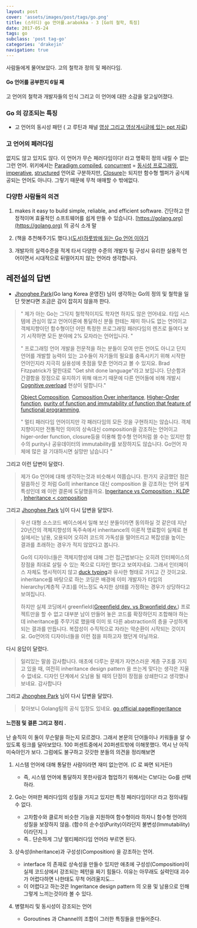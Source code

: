 ```yaml
---
layout: post
cover: 'assets/images/post/tags/go.png'
title: (스터디) go 언어를.arabokka - 3 [Go의 철학, 특징] 
date: 2017-05-24
tags: go
subclass: 'post tag-go'
categories: 'drakejin'
navigation: true
---
```

사람들에게 물어보았다. 고의 철학과 정의 및 페러다임.

#### Go 언어를 공부한지 6일 째
 고 언어의 철학과 개발자들의 인식 그리고 이 언어에 대한 소감을 알고싶어졌다. 

### Go 의 강조되는 특징  
 - 고 언어의 동시성 패턴 ( 고 루틴과 채널 [영상 그리고 영상게시글에 있는 ppt 자료](https://www.youtube.com/watch?v=4g2skln42eo))

### 고 언어의 페러다임 
  없지도 않고 있지도 않다. 이 언어가 무슨 페러다임이다! 라고 명확히 정의 내릴 수 없는 그런 언어.
위키에서는  [Paradigm compiled](/assets/resource/paradigm-compiler.pdf), [concurrent](http://blog.lgcns.com/1083) = [동시성 프로그래밍](http://arcsit.tistory.com/entry/Thread-%EB%8F%99%EC%8B%9C%EC%84%B1-%ED%94%84%EB%A1%9C%EA%B7%B8%EB%9E%98%EB%B0%8D),
 [imperative](https://ko.wikipedia.org/wiki/%EB%AA%85%EB%A0%B9%ED%98%95_%ED%94%84%EB%A1%9C%EA%B7%B8%EB%9E%98%EB%B0%8D),
 [structured](https://ko.wikipedia.org/wiki/%EA%B5%AC%EC%A1%B0%EC%A0%81_%ED%94%84%EB%A1%9C%EA%B7%B8%EB%9E%98%EB%B0%8D) 언어로 구분하지만,
 [Closure](https://opentutorials.org/course/743/6544)는 되지만 
함수형 헬퍼가 공식제공되는 언어도 아니다. 그렇기 때문에 무척 애매할 수 밖에없다. 



### 다양한 사람들의 의견 
 1. makes it easy to build simple, reliable, and efficient software.
간단하고 안정적이며 효율적인 소프트웨어를 쉽게 만들 수 있습니다.
[https://golang.org](https://golang.org) 의 공식 소개 말  

 2. (책을 추천해주기도 했다.)[(도서)하룻밤에 읽는 Go 언어 이야기](https://l.facebook.com/l.php?u=http%3A%2F%2Fm.yes24.com%2FGoods%2FDetail%2F23381617%3Fscode%3D029&h=ATMuZHeCJEmk7x7zKgZ_LXWs-mAQkDUFe8EKHoLWz1SvyScXVzEoklSPMnu5UqtTyFt9dNeN5EQMSv8ClLr0DLVFyOH-1bTZVb3q8ugQiLle7EZQ7MRXY2AmdV5RyO9sT4DFy6rDxWLh)
 3. 개발자의 실력수준을 적게 타서 다양한 수준의 개발자 팀 구성시 유리한 실용적 언어이면서 시대적으로 뒤떨어지지 않는 언어라 생각합니다.
 

## 레전설의 답변 
 -  [Jhonghee Park](https://www.facebook.com/jhonghee.park?fref=ufi)(Go lang Korea 운영진) 님이 생각하는 Go의 정의 및 철학을 일단 맛본다면 조금은 감이 잡히지 않을까 한다.


> " 제가 아는 Go는 그닥지 철학적이지도 학자연 하지도 않은 언어네요. 
> 타입 시스템에 관심이 많고 언어이론에 통달하신 분들 한테는 재미 하나도 없는 언어이고
> 객체지향이던 함수형이던 어떤 특정한 프로그래밍 패러다임의 렌즈로 들여다 보기 시작하면 
> 모든 분야에 2% 모자라는 언어입니다. "
>
> " 프로그래밍 언어 개발을 전문적을 하는 분들이 모여 만든 언어도 아니고
> 단지 언어를 개발할 능력이 있는 고수들이 자기들의 필요를 충족시키기 위해 시작한 언어인지라 지극히 실용성에 촛점을 맞춘 언어라고 볼 수 있지요.
> Brad Fitzpatrick가 말한대로 "Get shit done language"라고 보입니다.
> 단순함과 간결함을 장점으로 유지하기 위해 애쓰기 때문에 다른 언어들에 비해 
> 개발시 [Cognitive overload](https://www.teachingenglish.org.uk/article/cognitive-overload) 현상이 덜합니다."
>
> [Object Composition](https://en.wikipedia.org/wiki/Object_composition), [Composition Over inheritance](https://en.wikipedia.org/wiki/Composition_over_inheritance), [Higher-Order function](https://ko.wikipedia.org/wiki/%EA%B3%A0%EC%B0%A8_%ED%95%A8%EC%88%98), [purity of function and immutability of function that feature of functional programming](http://blog.jeonghwan.net/js/2017/04/23/Purity-Immutability-and-Policies-for-Change.html),  
> 
> " 멀티 패러다임 언어이지만 각 패러다임의 모든 것을 구현하지는 않습니다. 
> 객체지향이지만 전통적인 의미의 상속대신 composition을 강조하는 언어이고
>  higer-order function, closure등을 이용해 함수형 언어처럼 쓸 수는 있지만 
> 함수의 purity나 공유데이터의 immutability를 보장하지도 않습니다. 
> Go언어 자체에 많은 걸 기대하시면 실망만 남습니다 "

 그리고 이런 답변이 달렸다. 

> 제가 Go 언어에 대해 생각하는것과 비슷해서 여쭙습니다.
>  한가지 궁금했던 점은 말씀하신 것 처럼 Go의 inheritance 대신 composition 을 강조하는 언어 설계 특성인데 왜 이런 결론에 도달했을까요. [Ingeritance vs Composition : KLDP](https://kldp.org/node/64151) , [Inheritance < composition](http://aroundck.tistory.com/617)

 그리고 [Jhonghee Park](https://www.facebook.com/jhonghee.park?fref=ufi) 님이 다시 답변을 달았다.

> 우선 대형 소스코드 베이스에서 일해 보신 분들이라면 동의하실 것 같은데 
> 지난 20년간의 객체지향성의 독주속에서 inheritance의 이론적 명료함이 
> 실제로 현실에서는 남용, 오용되어 오히려 코드의 가독성을 떨어뜨리고 
> 복잡성을 높이는 결과를 초래하는 경우가 적지 않았다고 봅니다. 
>
> Go의 디자이너들은 객체지향성에 대해 그런 접근법보다는 
> 오히려 인터페이스의 장점을 최대로 살릴 수 있는 쪽으로 디자인 했다고 보여지네요. 
> 그래서 인터페이스 자체도 명시적이지 않고 [duck typing](https://ko.wikipedia.org/wiki/%EB%8D%95_%ED%83%80%EC%9D%B4%ED%95%91)과 유사한 형태로 가지고 간 것이고요. 
> inheritance를 바탕으로 하는 코딩은 배경에 이미 개발자가 
> 타입의 hierarchy(계층적 구조)를 어느정도 숙지한 상태를 가정하는 경우가 상당하다고 보여집니다. 
>
> 하지만 실제 코딩에서 greenfield([Greenfield dev. vs Brwonfield dev.](http://www.donnfelker.com/software-development-greeenfield-vs-brownfield/)) 프로젝트만을 할 수 없고 
> 대부분 남이 만들어 놓은 코드를 확장하던지 조합해야 하는데 
> inheritance를 주무기로 했을때 이미 또 다른 abstraction의 층을 구성하게 되는 결과를 만듭니다. 
> 복잡성이 수직적으로 자라는 약순환이 시작되는 것이지요. 
> Go언어의 디자이너들을 이런 점을 피하고자 했던게 아닐까요.

 다시 응답이 달렸다. 

> 일리있는 말씀 감사합니다. 애초에 다루는 문제가 자연스러운 계층 구조를 가지고 있을 때,
>  여전히 inheritance design pattern 을 쓰는게 맞다는 생각은 지울 수 없네요. 
> 디자인 단계에서 오남용 될 때의 단점이 장점을 상쇄한다고 생각했나보네요. 감사합니다 
 
 그리고 [Jhonghee Park](https://www.facebook.com/jhonghee.park?fref=ufi) 님이 다시 답변을 달았다.

> 찾아보니 Golang팀의 공식 입장도 있네요. [go official page#ingeritance](https://golang.org/doc/faq#inheritance)

#### 느낀점 및 결론 그리고 정리 .
난 솔직히 이 둘이 무슨말을 하는지 모르겠다.
그래서 본문의 단어들이나 키워들을 알 수 있도록 링크를 달아보았다. 
100 퍼센트중에서 20퍼센트밖에 이해못했다. 
역시 난 아직 미숙아인가 보다. 그럼에도 불구하고 갓갓한 분들의 의견을 정리해보면 

 1. 시스템 언어에 대해 통달한 사람이라면 재미 없는언어. (C 로 짜면 되거든!)
    - 즉, 시스템 언어에 통달하지 못한사람과 협업하기 위해서는 C보다는 Go를 선택하라.

 2. Go는 어떠한 페러다임의 성질을 가지고 있지만 특정 페러다임이다! 라고 정의내릴 수 없다.
    - 고차함수와 클로저 비슷한 기능을 지원하여 함수형이라 하자니 함수형 언어의 성질을 보장하지 않음. (함수의 순수성(Purity)이라던지 불변성(Immutability)이라던지..)    
    - 즉.. 단순하게 그냥 멀티페러다임 언어라 부르면 된다.

 3. 상속성(Inheritance)과 구성성(Composition) 을 강조하는 언어.
    - interface 의 존재로 상속성을 만들수 있지만 애초에 구성성(Composition)이 실제 코드상에서 강조되는 페턴을 짜기 힘들다. 이유는 아무래도 실력인대 괴수가 어렵다하면 나한태도 무척 어려울지도...
    - 이 어렵다고 하는것은 Ingeritance design pattern 의 오용 및 남용으로 인해 그렇게 느끼는것이라 볼 수 있다. 

 4. 병렬처리 및 동시성이 강조되는 언어 
    - Goroutines 과 Channel의 조합이 그러한 특징들을 만들어준다.  

 
